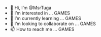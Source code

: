 - 👋 Hi, I’m @MsrTuga
- 👀 I’m interested in ... GAMES
- 🌱 I’m currently learning ... GAMES
- 💞️ I’m looking to collaborate on ... GAMES
- 📫 How to reach me ... GAMES


